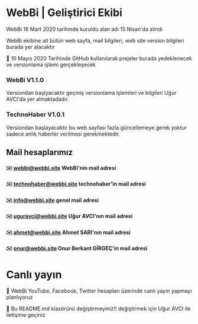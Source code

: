 # WebBi | Geliştirici Ekibi
WebBi 16 Mart 2020 tarihinde kuruldu alan adı 15 Nisan'da alındı

WebBi ekibine ait bütün web sayfa, mail bilgileri, web site version bilgileri burada yer alacaktır

📅️ 10 Mayıs 2020 Tarihinde GitHub kullanılarak prejeler burada yedeklenecek ve versionlama işlemi gerçekleşecek
### WebBi V1.1.0
Versiondan başlyacaktır geçmiş versionlama işlemleri ve bilgileri Uğur AVCI'da yer almaktadadır.
### TechnoHaber V1.0.1
Versiondan başlayacaktır bu web sayfası fazla güncellemeye gerek yoktur sadece anlık haberler verilmesi gerekmektedir.
## Mail hesaplarımız
#### ✉️ webbi@webbi.site  WebBi'nin mail adresi

#### ✉️ technohaber@webbi.site  technohaber'in mail adresi

#### ✉️ info@webbi.site  genel mail adresi

#### ✉️ uguravci@webbi.site  Uğur AVCI'nın mail adresi

#### ✉️ ahmet@webbi.site  Ahmet SARI'nın mail adresi

#### ✉️ onur@webbi.site  Onur Berkant GİRGEÇ'in mail adresi

# Canlı yayın
📡 WebBi YouTube, Facebook, Twitter hesapları üzerinde canlı yayın yapmayı planlıyoruz

📝 Bu README.md klasörünü değiştirmeyiniz!! değiştirmek için Uğur AVCI ile iletişime geçiniz
